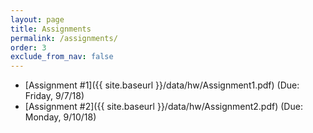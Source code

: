 ```yaml
---
layout: page
title: Assignments 
permalink: /assignments/
order: 3
exclude_from_nav: false 
---
```


* [Assignment #1]({{ site.baseurl }}/data/hw/Assignment1.pdf) (Due: Friday, 9/7/18)
* [Assignment #2]({{ site.baseurl }}/data/hw/Assignment2.pdf) (Due: Monday, 9/10/18)
